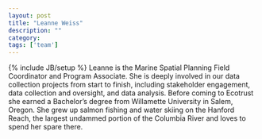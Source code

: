 ```yaml
---
layout: post
title: "Leanne Weiss"
description: ""
category: 
tags: ['team']
---
```

{% include JB/setup %}
Leanne is the Marine Spatial Planning Field Coordinator and Program Associate. She is deeply involved in our data collection projects from start to finish, including stakeholder engagement, data collection and oversight, and data analysis. Before coming to Ecotrust she earned a Bachelor’s degree from Willamette University in Salem, Oregon. She grew up salmon fishing and water skiing on the Hanford Reach, the largest undammed portion of the Columbia River and loves to spend her spare there.